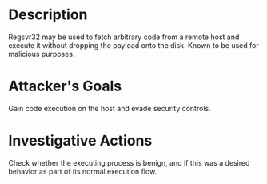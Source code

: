 # Description
Regsvr32 may be used to fetch arbitrary code from a remote host and execute it without dropping the payload onto the disk. Known to be used for malicious purposes.
# Attacker's Goals
Gain code execution on the host and evade security controls.
# Investigative Actions
Check whether the executing process is benign, and if this was a desired behavior as part of its normal execution flow.
